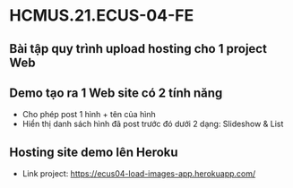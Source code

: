 # HCMUS.21.ECUS-04-FE

## Bài tập quy trình upload hosting cho 1 project Web

## Demo tạo ra 1 Web site có 2 tính năng

- Cho phép post 1 hình + tên của hình
- Hiển thị danh sách hình đã post trước đó dưới 2 dạng: Slideshow & List

## Hosting site demo lên Heroku

- Link project: https://ecus04-load-images-app.herokuapp.com/
